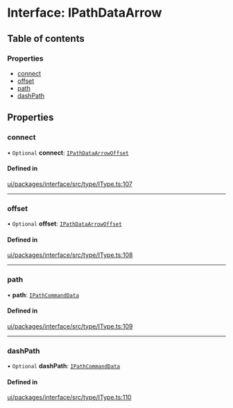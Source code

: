# Interface: IPathDataArrow

## Table of contents

### Properties

- [connect](IPathDataArrow.md#connect)
- [offset](IPathDataArrow.md#offset)
- [path](IPathDataArrow.md#path)
- [dashPath](IPathDataArrow.md#dashpath)

## Properties

### connect

• `Optional` **connect**: [`IPathDataArrowOffset`](IPathDataArrowOffset.md)

#### Defined in

[ui/packages/interface/src/type/IType.ts:107](https://github.com/leaferjs/leafer-ui/blob/a39c489/packages/interface/src/type/IType.ts#L107)

___

### offset

• `Optional` **offset**: [`IPathDataArrowOffset`](IPathDataArrowOffset.md)

#### Defined in

[ui/packages/interface/src/type/IType.ts:108](https://github.com/leaferjs/leafer-ui/blob/a39c489/packages/interface/src/type/IType.ts#L108)

___

### path

• **path**: [`IPathCommandData`](../modules.md#ipathcommanddata)

#### Defined in

[ui/packages/interface/src/type/IType.ts:109](https://github.com/leaferjs/leafer-ui/blob/a39c489/packages/interface/src/type/IType.ts#L109)

___

### dashPath

• `Optional` **dashPath**: [`IPathCommandData`](../modules.md#ipathcommanddata)

#### Defined in

[ui/packages/interface/src/type/IType.ts:110](https://github.com/leaferjs/leafer-ui/blob/a39c489/packages/interface/src/type/IType.ts#L110)

